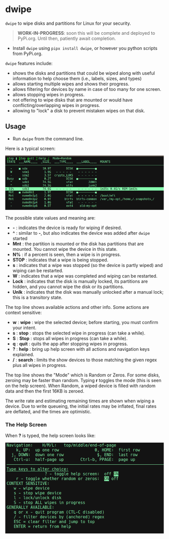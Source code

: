 # dwipe
`dwipe` to wipe disks and partitions for Linux for your security.

> **WORK-IN-PROGRESS**: soon this will be complete and deployed to PyPi.org. Until then, patiently await completion.

* Install `dwipe` using `pipx install dwipe`, or however you python scripts from PyPi.org.


`dwipe` features include:
* shows the disks and partitions that could be wiped along with useful information to help choose them (i.e., labels, sizes, and types)
* allows starting multiple wipes and shows their progress.
* allows filtering for devices by name in case of too many for one screen.
* allows stopping wipes in progress.
* not offering to wipe disks that are mounted or would have conflicting/overlapping wipes in progress.
* allowing to "lock" a disk to prevent mistaken wipes on that disk.
  
## Usage
* Run `dwipe` from the command line.

Here is a typical screen:

![dwipe-main](https://github.com/joedefen/dwipe/blob/main/resources/dwipe-main-screen.png?raw=true)

The possible state values and meaning are:
* **-** : indicates the device is ready for wiping if desired.
* **^** : similar to **-**, but also indicates the device was added after `dwipe` started
* **Mnt** :  the partition is mounted or the disk has partitions that are mounted.  You cannot wipe the device in this state.
* **N%** : if a percent is seen, then a wipe is in progress.
* **STOP** :  indicates that a wipe is being stopped.
* **s** :  indicates that a wipe was stopped (so the device is partly wiped) and wiping can be restarted.
* **W** :  indicates that a wipe was completed and wiping can be restarted.
* **Lock** :  indicates that the disk is manually locked, its partitions are hidden, and you cannot wipe the disk or its partitions.
* **Unlk** :  indicates that the disk was manually unlocked after a manual lock; this is a transitory state.

The top line shows available actions and other info. Some actions are context sensitive:
* **w** : **wipe** : wipe the selected device; before starting, you must confirm your intent.
* **s** : **stop** : stops the selected wipe in progress (can take a while).
* **S** : **Stop** : stops all wipes in progress (can take a while).
* **q** : **quit** : quits the app after stopping wipes in progress.
* **?** : **help** : bring up help screen with all actions and navigation keys explained.
* **/** : **search** : limits the show devices to those matching the given regex plus all wipes in progress.

The top line shows the "Mode" which is Random or Zeros. For some disks, zeroing may be faster than random.  Typing **r** toggles the mode (this is seen on the help screen). When Random, a wiped device is filled with random data and then the first 16KB is zeroed.

The write rate and estimating remaining times are shown when wiping a device.  Due to write queueing, the initial rates may be inflated, final rates are deflated, and the times are optimistic.


### The Help Screen
When **?** is typed, the help screen looks like:

![dwipe-help](https://github.com/joedefen/dwipe/blob/main/resources/dwipe-help-screen.png?raw=true)
